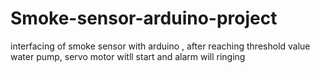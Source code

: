 # Smoke-sensor-arduino-project
interfacing of smoke sensor with arduino , after reaching threshold value water pump, servo motor witll start and alarm will ringing 
